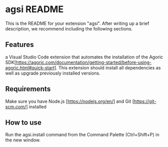 # agsi README

This is the README for your extension "agsi". After writing up a brief description, we recommend including the following sections.

## Features

a Visual Studio Code extension that automates the installation of the Agoric SDK[https://agoric.com/documentation/getting-started/before-using-agoric.html#quick-start]. This extension should install all dependencies as well as upgrade previously installed versions.


## Requirements

Make sure you have Node.js [https://nodejs.org/en/] and Git [https://git-scm.com/] installed

## How to use
Run the agsi.install command from the Command Palette (Ctrl+Shift+P) in the new window.